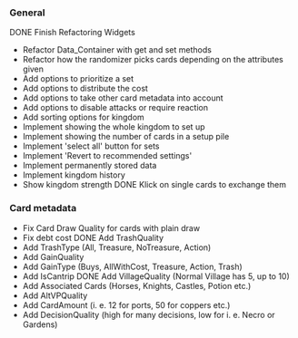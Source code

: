 ### General
DONE Finish Refactoring Widgets
- Refactor Data_Container with get and set methods
- Refactor how the randomizer picks cards depending on the attributes given
- Add options to prioritize a set
- Add options to distribute the cost
- Add options to take other card metadata into account
- Add options to disable attacks or require reaction
- Add sorting options for kingdom
- Implement showing the whole kingdom to set up
- Implement showing the number of cards in a setup pile
- Implement 'select all' button for sets
- Implement 'Revert to recommended settings'
- Implement permanently stored data
- Implement kingdom history
- Show kingdom strength
DONE Klick on single cards to exchange them


### Card metadata
- Fix Card Draw Quality for cards with plain draw
- Fix debt cost
DONE Add TrashQuality
- Add TrashType (All, Treasure, NoTreasure, Action)
- Add GainQuality
- Add GainType (Buys, AllWithCost, Treasure, Action, Trash)
- Add IsCantrip
DONE Add VillageQuality (Normal Village has 5, up to 10)
- Add Associated Cards (Horses, Knights, Castles, Potion etc.)
- Add AltVPQuality
- Add CardAmount (i. e. 12 for ports, 50 for coppers etc.)
- Add DecisionQuality (high for many decisions, low for i. e. Necro or Gardens)